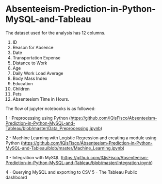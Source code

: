 # Absenteeism-Prediction-in-Python-MySQL-and-Tableau
The dataset used for the analysis has 12 columns.
 1. ID
 2. Reason for Absence
 3. Date
 4. Transportation Expense
 5. Distance to Work
 6. Age
 7. Daily Work Load Average
 8. Body Mass Index
 9. Education
10. Children
11. Pets
12. Absenteeism Time in Hours.

The flow of jupyter notebooks is as followed:

1 - Preprocessing using Python (https://github.com/IQisFisco/Absenteeism-Prediction-in-Python-MySQL-and-Tableau/blob/master/Data_Preprocessing.ipynb)

2 - Machine Learning with Logistic Regression and creating a module using Python (https://github.com/IQisFisco/Absenteeism-Prediction-in-Python-MySQL-and-Tableau/blob/master/Machine_Learning.ipynb)

3 - Integration with MySQL (https://github.com/IQisFisco/Absenteeism-Prediction-in-Python-MySQL-and-Tableau/blob/master/Integration.ipynb)

4 - Querying MySQL and exporting to CSV
5 - The Tableau Public dashboard

